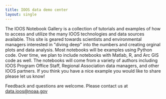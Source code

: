 ```yaml
---
title: IOOS data demo center
layout: single
---
```


The IOOS Notebook Gallery is a collection of tutorials and examples of how to access and utilize the many IOOS technologies and data sources available.
This site is geared towards scientists and environmental managers interested in "diving deep" into the numbers and creating orginal plots and data analysis.
Most notebooks will be examples using Python code.
Over time, we plan to include notebooks with Matlab, R, and Arc GIS code as well.
The notebooks will come from a variety of authors including IOOS Program Office Staff,
Regional Association data managers, and other IOOS partners.
If you think you have a nice example you would like to share please let us know!

Feedback and questions are welcome.  Please contact us at data.ioos@noaa.gov
